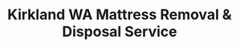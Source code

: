 ---
layout: location.njk
title: Kirkland WA Mattress Removal & Disposal Service
description: Professional mattress removal in Kirkland, WA. Next-day pickup  Serving Google campus, lakefront homes, and tech professionals.
permalink: /mattress-removal/washington/seattle/kirkland/
city: Kirkland
state: Washington
stateSlug: washington
parentMetro: Seattle
tier: 2
coordinates:
  lat: 47.6815
  lng: -122.2087
pricing:
  startingPrice: 125
  single: 125
  queen: 155
  king: 180
  boxSpring: 30
neighborhoods:
  - name: Downtown Kirkland
    zipCodes: ["98033", "98083"]
  - name: Juanita
    zipCodes: ["98034", "98033"]
  - name: Rose Hill
    zipCodes: ["98034", "98033"]
  - name: Houghton
    zipCodes: ["98033", "98083"]
  - name: Totem Lake
    zipCodes: ["98034", "98033"]
  - name: West of Market
    zipCodes: ["98033", "98083"]
  - name: Moss Bay
    zipCodes: ["98033", "98083"]
  - name: Lakeview
    zipCodes: ["98033", "98083"]
  - name: Central Houghton
    zipCodes: ["98033", "98083"]
  - name: Marina Park Area
    zipCodes: ["98033", "98083"]
  - name: Google Campus Area
    zipCodes: ["98033", "98034"]
  - name: Norkirk
    zipCodes: ["98033", "98034"]
  - name: Highlands
    zipCodes: ["98033", "98034"]
zipCodes: ["98033", "98034", "98083"]
recyclingPartners:
  - Waste Management (WM)
  - Houghton Recycling & Transfer Station
  - Northeast Recycling & Transfer Station (2029)
localRegulations: Mattresses cannot be placed in regular curbside garbage collection and must be disposed of through special waste services. Kirkland residents can take mattresses to Houghton Recycling & Transfer Station or arrange bulk pickup through Waste Management. The new Northeast Recycling & Transfer Station opening in 2029 will replace the aging Houghton facility with modern, fully enclosed processing.
nearbyCities:
  - name: Auburn
    slug: auburn
    distance: 30
    isSuburb: true
  - name: Bellevue
    slug: bellevue
    distance: 8
    isSuburb: true
  - name: Bothell
    slug: bothell
    distance: 8
    isSuburb: true
  - name: Burien
    slug: burien
    distance: 25
    isSuburb: true
  - name: Edmonds
    slug: edmonds
    distance: 20
    isSuburb: true
  - name: Everett
    slug: everett
    distance: 20
    isSuburb: true
  - name: Federal Way
    slug: federal-way
    distance: 35
    isSuburb: true
  - name: Kent
    slug: kent
    distance: 25
    isSuburb: true
reviews:
  count: 184
  featured:
    - text: "Google campus relocation meant we needed our guest mattress gone before the new furniture arrived. They squeezed us in same week and were super professional about parking restrictions near the waterfront."
      author: "David L."
      neighborhood: "Google Campus Area"
    - text: "Lake house guests left us with a memory foam mattress that had completely lost its shape. These folks came right to our Marina Park condo and handled everything while we were out walking the trails."
      author: "Jennifer M."
      neighborhood: "Marina Park Area"
    - text: "Rose Hill townhouse had a mattress upstairs that we couldn't get down the narrow staircase. Team figured out the angles and got it out without a scratch on the walls. Worth every penny."
      author: "Carlos R."
      neighborhood: "Rose Hill"
faqs:
  - question: "How quickly can you pick up mattresses in Kirkland?"
    answer: "We offer next-day service throughout Kirkland neighborhoods. Our team schedules around tech industry relocations, lakefront community needs, and Google campus area logistics for convenient pickup times."
  - question: "Do you serve all Kirkland neighborhoods and lakefront areas?"
    answer: "Absolutely! We serve downtown waterfront condos, Juanita family homes, Rose Hill communities, Houghton lakefront properties, and all Kirkland neighborhoods. Same professional service citywide."
  - question: "What's included in your Kirkland mattress removal pricing?"
    answer: "Our $125-$180 pricing includes pickup from any location in your home, professional removal, and proper disposal through King County approved facilities. Stairs are $10/flight additional."
  - question: "Can you work around tech company schedules and relocations?"
    answer: "Yes, we understand Kirkland's tech-focused economy and Google campus relocations. We offer flexible scheduling for professionals and coordinate with corporate housing transitions and busy work schedules."
  - question: "Are you licensed to operate in King County?"
    answer: "Yes, we're fully licensed and insured to provide waste removal services throughout King County, including Kirkland, with all required commercial hauler registration and compliance documentation."
  - question: "How do you handle Kirkland's waterfront access and parking restrictions?"
    answer: "Our team is experienced with Kirkland's lakefront community logistics, downtown parking limitations, and marina area access requirements. We coordinate with HOAs and building management as needed."
  - question: "Do you serve luxury lakefront properties and condos?"
    answer: "Absolutely! We regularly serve Kirkland's premium waterfront homes, downtown condos, and luxury properties. Our team handles high-end residential requirements with appropriate care and professionalism."
  - question: "Can you coordinate with the current Waste Management service and future facility changes?"
    answer: "Yes, we work with Kirkland's current Waste Management system and stay updated on the transition to the new Northeast Recycling & Transfer Station opening in 2029 to ensure seamless service."
schema:
  "@context": "https://schema.org"
  "@type": "LocalBusiness"
  "name": "A Bedder World Kirkland"
  "image": "https://abedderworld.com/images/mattress-removal-kirkland.jpg"
  "description": "Professional mattress removal and disposal service in Kirkland, WA. Licensed, insured, and compliant with King County regulations."
  "address":
    "@type": "PostalAddress"
    "addressLocality": "Kirkland"
    "addressRegion": "WA"
    "postalCode": "98033"
    "addressCountry": "US"
  "geo":
    "@type": "GeoCoordinates"
    "latitude": 47.6815
    "longitude": -122.2087
  "telephone": "+17202636094"
  "priceRange": "$125-$180"
  "areaServed":
    "@type": "GeoCircle"
    "name": "Kirkland Washington"
    "geoRadius": 15000
  "aggregateRating":
    "@type": "AggregateRating"
    "ratingValue": 4.9
    "reviewCount": 184
  "serviceType": ["Mattress Removal", "Bed Disposal", "Furniture Removal"]
pageContent:
  heroDescription: "Professional mattress removal serving Kirkland's lakefront community and tech professionals. With over 1 million mattresses recycled nationwide, we provide expert service for families, Google employees, and all Pacific Northwest residents."
  aboutService: |
    <p>Kirkland's unique position as a premier Lake Washington community and major tech hub brings together diverse residents, from families enjoying lakefront living to professionals at Google's massive Puget Sound campus. With over 91,000 residents in one of the area's most desirable locations, serving this affluent community requires understanding both the luxury waterfront lifestyle and the fast-paced demands of the tech industry that drives much of the local economy.</p>

    <p>Our service addresses Kirkland's distinctive character - where 25% of the shoreline is public parkland and Google's 4,500+ employees contribute to a thriving tech ecosystem alongside families, retirees, and local business owners. Whether you're relocating for a tech position, upgrading your lakefront condo, managing corporate housing transitions, or handling family moves in Rose Hill or Juanita neighborhoods, we provide professional service that matches the high standards expected in this premium Seattle suburb.</p>

    <p>Residents throughout Kirkland rely on our next-day service for efficient mattress disposal. We coordinate with tech industry schedules, navigate waterfront community parking restrictions, and ensure service delivery that respects both Kirkland's environmental values and its role as home to some of the Pacific Northwest's most successful professionals and families.</p>
  serviceAreasIntro: "Our comprehensive Kirkland coverage spans from downtown waterfront condos to Google campus areas and family neighborhoods like Rose Hill, serving the diverse community that values both Lake Washington's natural beauty and technology industry innovation."
  regulationsCompliance: "Mattresses cannot be disposed of in regular curbside garbage in Kirkland and require special handling through Waste Management services. Our team handles all disposal logistics, coordinates with Houghton Recycling & Transfer Station requirements, and eliminates the hassle of navigating bulk pickup scheduling or transfer station trips for busy professionals and families."
  environmentalImpact: |
    <p>Kirkland's environmentally conscious community and tech industry professionals benefit from advanced mattress recycling practices that align with both corporate sustainability goals and personal environmental values. King County's waste management system processes materials through specialized recycling facilities, recovering steel springs, memory foam components, and textiles for industrial reuse applications.</p>

    <p>Working directly with Waste Management and county-approved facilities, we ensure 85% of mattress materials avoid landfill disposal through established recycling networks. Our process supports Kirkland's commitment to environmental stewardship, from Google's corporate sustainability initiatives to the community's dedication to preserving Lake Washington's natural beauty.</p>

    <p>For tech professionals, families, and all residents committed to environmental responsibility, our service provides measurable waste diversion that supports both corporate and personal sustainability goals. Each mattress processed represents approximately 65 pounds of material recovered through approved recycling channels rather than contributing to regional waste capacity concerns.</p>
  howItWorksScheduling: "Schedule pickup times that work with your lifestyle - whether you're managing tech industry relocations, coordinating around family schedules, or handling lakefront property transitions. We offer flexible appointments including early morning, evening, and weekend slots."
  howItWorksService: "Our team arrives equipped for Kirkland's diverse housing landscape - from luxury waterfront properties to family townhomes and downtown condos. We handle HOA requirements, parking restrictions, and building management protocols while ensuring professional service standards."
  howItWorksDisposal: "All mattresses are transported to King County approved facilities through Waste Management systems. We coordinate with current Houghton facility operations and stay updated on the 2029 transition to the new Northeast Recycling & Transfer Station."
  sidebarStats:
    mattressesRemoved: "2400"
---